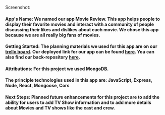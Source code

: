 Screenshot:

#### App's Name: We named our app Movie Review. This app helps people to display their favorite movies and interact with a community of people discussing their likes and dislikes about each movie. We chose this app because we are all really big fans of movies.

#### Getting Started: The planning materials we used for this app are on our [trello board](https://trello.com/invite/b/66a05c6da3eef27de20edbc2/ATTIa8788d82b23f4e9b6a37cb3ce8ecebcc5A691DAB/group-5-mern-project). Our deployed link for our app can be found [here](). You can also find our back-repository [here](https://github.com/Ram-Jam5/movie-review-back-end). 

#### Attributions: For this project we used MongoDB.

#### The principle technologies used in this app are: JavaScript, Express, Node, React, Mongoose, Cors

#### Next Steps: Planned future enhancements for this project are to add the ability for users to add TV Show information and to add more details about Movies and TV shows like the cast and crew.
